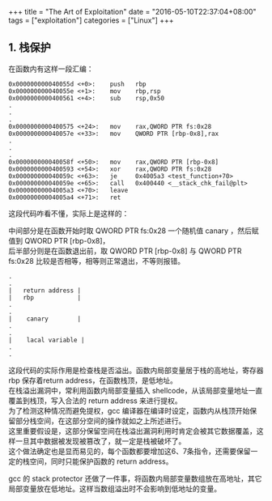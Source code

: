+++
title = "The Art of Exploitation"
date = "2016-05-10T22:37:04+08:00"
tags = ["exploitation"]
categories = ["Linux"]
+++

## 1. 栈保护
在函数内有这样一段汇编：
```
0x000000000040055d <+0>:	push   rbp
0x000000000040055e <+1>:	mov    rbp,rsp
0x0000000000400561 <+4>:	sub    rsp,0x50
.
.
.
0x0000000000400575 <+24>:	mov    rax,QWORD PTR fs:0x28
0x000000000040057e <+33>:	mov    QWORD PTR [rbp-0x8],rax
.
.
.
0x000000000040058f <+50>:	mov    rax,QWORD PTR [rbp-0x8]
0x0000000000400593 <+54>:	xor    rax,QWORD PTR fs:0x28
0x000000000040059c <+63>:	je     0x4005a3 <test_function+70>
0x000000000040059e <+65>:	call   0x400440 <__stack_chk_fail@plt>
0x00000000004005a3 <+70>:	leave  
0x00000000004005a4 <+71>:	ret  
```

这段代码咋看不懂，实际上是这样的：

中间部分是在函数开始时取 QWORD PTR fs:0x28 一个随机值 canary ，然后赋值到 QWORD PTR [rbp-0x8]，  
后半部分则是在函数退出前，取 QWORD PTR [rbp-0x8] 与 QWORD PTR fs:0x28 比较是否相等，相等则正常退出，不等则报错。

```
.
.
|   return address |
|   rbp            |
.
.
|    canary        |
.
.
|    lacal variable |
.
.
```

这段代码的实际作用是检查栈是否溢出。函数内局部变量居于栈的高地址，寄存器 rbp 保存着return address，在函数栈顶，是低地址。  
在栈溢出漏洞中，常利用函数内局部变量插入 shellcode，从该局部变量地址一直覆盖到栈顶，写入合法的 return address 来进行提权。  
为了检测这种情况而避免提权，gcc 编译器在编译时设定，函数内从栈顶开始保留部分栈空间，在这部分空间的操作就如之上所述进行。  
这里重要假设是，这部分保留空间在栈溢出漏洞利用时肯定会被其它数据覆盖，这样一旦其中数据被发现被篡改了，就一定是栈被破坏了。  
这个做法确定也是显而易见的，每个函数都要增加这6、7条指令，还需要保留一定的栈空间，同时只能保护函数的 return address。

gcc 的 stack protector 还做了一件事，将函数内局部变量数组放在高地址，其它局部变量放在低地址。这样当数组溢出时不会影响到低地址的变量。
